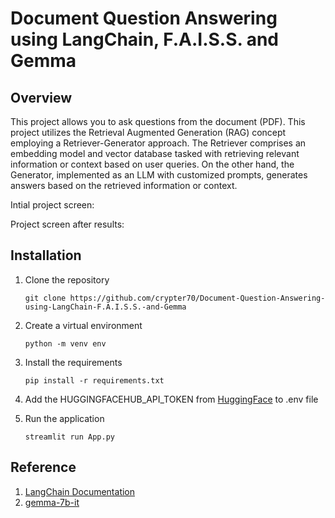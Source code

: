 # Document Question Answering using LangChain, F.A.I.S.S. and Gemma

## Overview
This project allows you to ask questions from the document (PDF). This project utilizes the Retrieval Augmented Generation (RAG) concept employing a Retriever-Generator approach. The Retriever comprises an embedding model and vector database tasked with retrieving relevant information or context based on user queries. On the other hand, the Generator, implemented as an LLM with customized prompts, generates answers based on the retrieved information or context.

Intial project screen:

Project screen after results:

## Installation
1. Clone the repository
    ```
    git clone https://github.com/crypter70/Document-Question-Answering-using-LangChain-F.A.I.S.S.-and-Gemma
    ```

2. Create a virtual environment
    ```
    python -m venv env
    ```

3. Install the requirements
    ```
    pip install -r requirements.txt
    ```

4. Add the HUGGINGFACEHUB_API_TOKEN from [HuggingFace](https://huggingface.co/settings/tokens)
 to .env file

5. Run the application
    ```
    streamlit run App.py
    ```

## Reference
1. [LangChain Documentation](https://python.langchain.com/docs/use_cases/question_answering/)
2. [gemma-7b-it](https://huggingface.co/google/gemma-7b-it)
